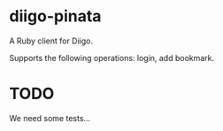 diigo-pinata
============
A Ruby client for Diigo.

Supports the following operations: login, add bookmark.


# TODO

We need some tests...